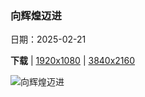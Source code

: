 ### 向辉煌迈进

日期：2025-02-21

**下载**  |  [1920x1080](https://cn.bing.com/th?id=OHR.StLouisArch_ZH-CN0442955735_1920x1080.jpg)  |  [3840x2160](https://cn.bing.com/th?id=OHR.StLouisArch_ZH-CN0442955735_UHD.jpg)

![向辉煌迈进](https://cn.bing.com/th?id=OHR.StLouisArch_ZH-CN0442955735_1920x1080.jpg "圣路易斯拱门, 密苏里州, 美国 (© f11photo/Getty Images)")

